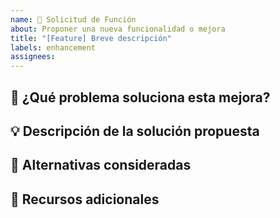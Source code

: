 ```yaml
---
name: 🚀 Solicitud de Función
about: Proponer una nueva funcionalidad o mejora
title: "[Feature] Breve descripción"
labels: enhancement
assignees: 
---
```


## 🎯 ¿Qué problema soluciona esta mejora?
<!-- Explica el problema que se resolverá -->

## 💡 Descripción de la solución propuesta
<!-- Explica la idea o funcionalidad nueva -->

## 📌 Alternativas consideradas
<!-- ¿Existen otras soluciones posibles? -->

## 🔗 Recursos adicionales
<!-- Agrega enlaces, referencias o capturas de pantalla -->
